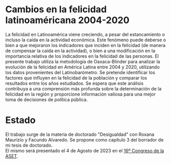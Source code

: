 # Cambios en la felicidad latinoaméricana 2004-2020
La felicidad en Latinoamérica viene creciendo, a pesar del estancamiento o incluso la caída en la actividad económica. Este fenómeno puede deberse o bien a que mejoraron los indicadores que inciden en la felicidad (de manera de compensar la caída en la actividad), o bien a una modificación en la importancia relativa de los indicadores en la felicidad de las personas. El presente trabajo utiliza la metodología de Oaxaca-Blinder para analizar la evolución de la felicidad en América Latina entre 2004 y 2020, utilizando los datos provenientes del Latinobarómetro. Se pretende identificar los factores que influyen en la felicidad de la población y comparar los resultados entre los años estudiados. Se espera que este análisis contribuya a una comprensión más profunda sobre la determinación de la felicidad en la región y proporcione información valiosa para una mejor toma de decisiones de política pública.

# Estado
El trabajo surge de la materia de doctorado "Desigualdad" con Roxana Maurizio y Facundo Alvaredo. Se propone como capítulo 3 del borrador de mi tesis de doctorado. \
El mismo será presentado el 4 de Agosto de 2023 en el [16º Congreso de la ASET](https://drive.google.com/file/d/1HBAWBZO8dPTfa3jVrfeGkaDcfa8ZPgyD/view).

